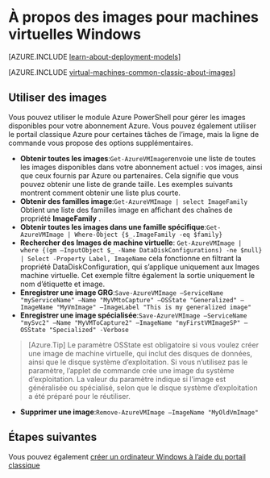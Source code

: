 <properties
    pageTitle="À propos des images pour machines virtuelles Windows | Microsoft Azure"
    description="Obtenir des informations sur l’utilisation des images avec des machines virtuelles de Windows dans Azure."
    services="virtual-machines-windows"
    documentationCenter=""
    authors="cynthn"
    manager="timlt"
    editor="tysonn"
    tags="azure-service-management"/>

<tags
    ms.service="virtual-machines-windows"
    ms.workload="infrastructure-services"
    ms.tgt_pltfrm="vm-windows"
    ms.devlang="na"
    ms.topic="article"
    ms.date="07/21/2016"
    ms.author="cynthn"/>

# <a name="about-images-for-windows-virtual-machines"></a>À propos des images pour machines virtuelles Windows

[AZURE.INCLUDE [learn-about-deployment-models](../../includes/learn-about-deployment-models-classic-include.md)]

[AZURE.INCLUDE [virtual-machines-common-classic-about-images](../../includes/virtual-machines-common-classic-about-images.md)]



## <a name="working-with-images"></a>Utiliser des images

Vous pouvez utiliser le module Azure PowerShell pour gérer les images disponibles pour votre abonnement Azure. Vous pouvez également utiliser le portail classique Azure pour certaines tâches de l’image, mais la ligne de commande vous propose des options supplémentaires.


-   **Obtenir toutes les images**:`Get-AzureVMImage`renvoie une liste de toutes les images disponibles dans votre abonnement actuel : vos images, ainsi que ceux fournis par Azure ou partenaires. Cela signifie que vous pouvez obtenir une liste de grande taille. Les exemples suivants montrent comment obtenir une liste plus courte.
-   **Obtenir des familles image**:`Get-AzureVMImage | select ImageFamily` Obtient une liste des familles image en affichant des chaînes de propriété **ImageFamily** .
-   **Obtenir toutes les images dans une famille spécifique**:`Get-AzureVMImage | Where-Object {$_.ImageFamily -eq $family}`
-   **Rechercher des Images de machine virtuelle**: `Get-AzureVMImage | where {(gm –InputObject $_ -Name DataDiskConfigurations) -ne $null} | Select -Property Label, ImageName` cela fonctionne en filtrant la propriété DataDiskConfiguration, qui s’applique uniquement aux Images machine virtuelle. Cet exemple filtre également la sortie uniquement le nom d’étiquette et image.
-   **Enregistrer une image GRG**:`Save-AzureVMImage –ServiceName "myServiceName" –Name "MyVMtoCapture" –OSState "Generalized" –ImageName "MyVmImage" –ImageLabel "This is my generalized image"`
-   **Enregistrer une image spécialisée**:`Save-AzureVMImage –ServiceName "mySvc2" –Name "MyVMToCapture2" –ImageName "myFirstVMImageSP" –OSState "Specialized" -Verbose`
>[Azure.Tip] Le paramètre OSState est obligatoire si vous voulez créer une image de machine virtuelle, qui inclut des disques de données, ainsi que le disque système d’exploitation. Si vous n’utilisez pas le paramètre, l’applet de commande crée une image du système d’exploitation. La valeur du paramètre indique si l’image est généralisée ou spécialisé, selon que le disque système d’exploitation a été préparé pour le réutiliser.
-   **Supprimer une image**:`Remove-AzureVMImage –ImageName "MyOldVmImage"`


## <a name="next-steps"></a>Étapes suivantes

Vous pouvez également [créer un ordinateur Windows à l’aide du portail classique](virtual-machines-windows-classic-tutorial.md)

